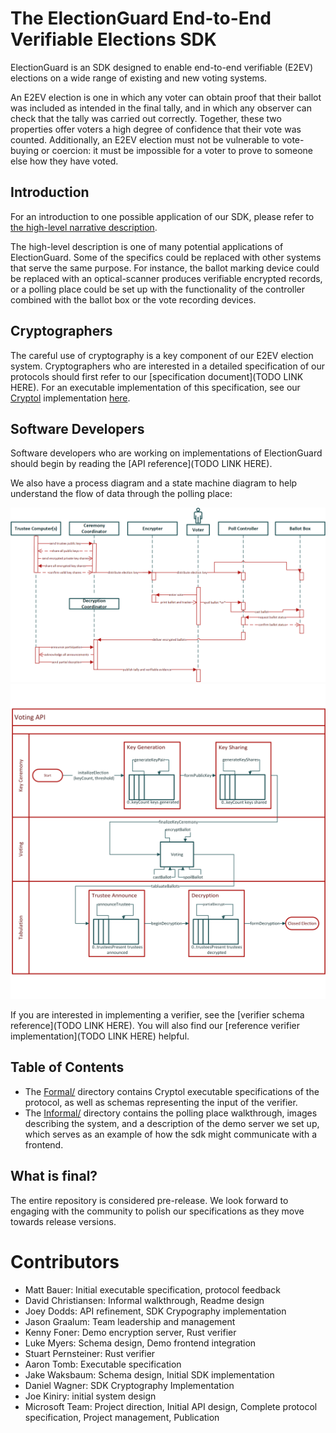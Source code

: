 # The ElectionGuard End-to-End Verifiable Elections SDK

ElectionGuard is an SDK designed to enable end-to-end verifiable (E2EV)
elections on a wide range of existing and new voting systems.

An E2EV election is one in which any voter can obtain proof that their
ballot was included as intended in the final tally,
and in which any observer can
check that the tally was carried out correctly. Together, these two
properties offer voters a high degree of confidence that their vote
was counted. Additionally, an E2EV election must not be vulnerable to
vote-buying or coercion: it must be impossible for a voter to prove to
someone else how they have voted.

## Introduction

For an introduction to one possible application of our SDK, please refer to
[the high-level narrative description](Informal/description/election.rst).

The high-level description is one of many potential applications of
ElectionGuard. Some of the specifics could be replaced with
other systems that serve the same purpose. For instance, the ballot
marking device could be replaced with an optical-scanner
produces verifiable encrypted records, or a polling place could be set
up with the functionality of the controller combined with the ballot
box or the vote recording devices.

## Cryptographers

The careful use of cryptography is a key component of our E2EV
election system. Cryptographers who are interested in a detailed
specification of our protocols should first refer to our [specification document](TODO LINK HERE). For an executable
implementation of this specification, see our [Cryptol](https://cryptol.net/documentation.html) implementation [here](Formal/cryptol/ElectionGuard.cry).

## Software Developers

Software developers who are working on implementations of
ElectionGuard should begin by reading the [API reference](TODO LINK HERE).

We also have a process diagram and a state machine diagram to help understand the
flow of data through the polling place:

![Process diagram](Informal/process.png)
![State machine](Informal/statemachine.png)

If you are interested in implementing a verifier, see the
[verifier schema reference](TODO LINK HERE). You will also
find our [reference verifier implementation](TODO LINK HERE)
helpful.

## Table of Contents

 * The [Formal/](Formal/) directory contains Cryptol executable
   specifications of the protocol, as well as schemas representing
   the input of the verifier.
 * The [Informal/](Informal/) directory contains the polling place
   walkthrough, images describing the system, and a description
   of the demo server we set up, which serves as an example
   of how the sdk might communicate with a frontend.

## What is final?

The entire repository is considered pre-release. We look
forward to engaging with the community to polish our specifications
as they move towards release versions.

# Contributors

  * Matt Bauer: Initial executable specification, protocol feedback
  * David Christiansen: Informal walkthrough, Readme design
  * Joey Dodds: API refinement, SDK Crypography implementation
  * Jason Graalum: Team leadership and management
  * Kenny Foner: Demo encryption server, Rust verifier
  * Luke Myers: Schema design, Demo frontend integration
  * Stuart Pernsteiner: Rust verifier
  * Aaron Tomb: Executable specification
  * Jake Waksbaum: Schema design, Initial SDK implementation
  * Daniel Wagner: SDK Cryptography Implementation
  * Joe Kiniry: initial system design
  * Microsoft Team: Project direction, Initial API design, Complete protocol specification, Project management, Publication

